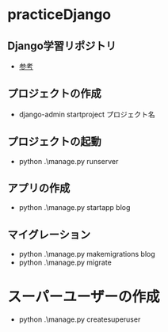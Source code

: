 # practiceDjango
## Django学習リポジトリ

- [参考](https://www.amazon.co.jp/Django-Web%E3%82%A2%E3%83%97%E3%83%AA%E9%96%8B%E7%99%BA%E5%AE%9F%E8%A3%85%E3%83%8F%E3%83%B3%E3%83%89%E3%83%96%E3%83%83%E3%82%AF-%E3%83%81%E3%83%BC%E3%83%A0%E3%83%BB%E3%82%AB%E3%83%AB%E3%83%9D/dp/479805545X)

## プロジェクトの作成

- django-admin startproject プロジェクト名

## プロジェクトの起動

- python .\manage.py runserver

## アプリの作成

- python .\manage.py startapp blog

## マイグレーション

- python .\manage.py makemigrations blog
- python .\manage.py migrate

# スーパーユーザーの作成

- python .\manage.py createsuperuser